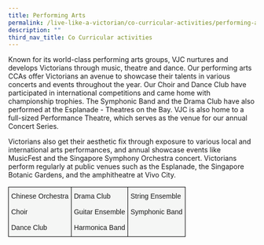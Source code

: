 ```yaml
---
title: Performing Arts
permalink: /live-like-a-victorian/co-curricular-activities/performing-arts/
description: ""
third_nav_title: Co Curricular activities
---
```

Known for its world-class performing arts groups, VJC nurtures and develops Victorians through music, theatre and dance. Our performing arts CCAs offer Victorians an avenue to showcase their talents in various concerts and events throughout the year. Our Choir and Dance Club have participated in international competitions and came home with championship trophies. The Symphonic Band and the Drama Club have also performed at the Esplanade - Theatres on the Bay. VJC is also home to a full-sized Performance Theatre, which serves as the venue for our annual Concert Series. 

Victorians also get their aesthetic fix through exposure to various local and international arts performances, and annual showcase events like MusicFest and the Singapore Symphony Orchestra concert. Victorians perform regularly at public venues such as the Esplanade, the Singapore Botanic Gardens, and the amphitheatre at Vivo City.

<style type="text/css">
.tg  {border-collapse:collapse;border-spacing:0;}
.tg td{border-color:black;border-style:solid;border-width:1px;font-family:Arial, sans-serif;font-size:14px;
  overflow:hidden;padding:10px 5px;word-break:normal;}
.tg th{border-color:black;border-style:solid;border-width:1px;font-family:Arial, sans-serif;font-size:14px;
  font-weight:normal;overflow:hidden;padding:10px 5px;word-break:normal;}
.tg .tg-wkna{background-color:#F5F6F5;text-align:left;vertical-align:top}
</style>
<table class="tg">
<thead>
  <tr>
    <td class="tg-wkna"><span style="font-weight:inherit;font-style:inherit">Chinese Orchestra</span><br><br><span style="font-weight:inherit;font-style:inherit">Choir</span><br><br><span style="font-weight:inherit;font-style:inherit">Dance Club</span></td>
    <td class="tg-wkna"><span style="font-weight:inherit;font-style:inherit">Drama Club</span><br><br><span style="font-weight:inherit;font-style:inherit">Guitar Ensemble</span><br><br><span style="font-weight:inherit;font-style:inherit">Harmonica Band</span></td>
    <td class="tg-wkna"><span style="font-weight:inherit;font-style:inherit">String Ensemble</span><br><br><span style="font-weight:inherit;font-style:inherit">Symphonic Band</span></td>
  </tr>
</thead>
</table>